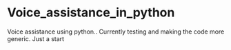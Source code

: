 # Voice_assistance_in_python

Voice assistance using python.. Currently testing and making the code more generic. Just a start

